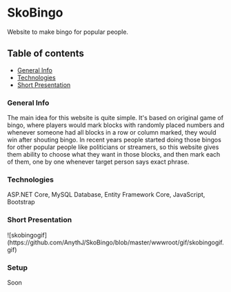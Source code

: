 # SkoBingo
Website to make bingo for popular people.

## Table of contents
- [General Info](#generalInfo)
- [Technologies](#technologies)
- [Short Presentation](#shortPresentation)

### General Info
<a name="generalInfo"/>
The main idea for this website is quite simple. It's based on original game of bingo, where players would mark blocks with randomly placed numbers
                and whenever someone had all blocks in a row or column marked, they would win after shouting bingo.
                In recent years people started doing those bingos for other popular people like politicians or streamers, so this website gives them ability to choose what
                they want in those blocks, and then mark each of them, one by one whenever target person says exact phrase.

### Technologies
<a name="technologies"/>
ASP.NET Core, MySQL Database, Entity Framework Core, JavaScript, Bootstrap

### Short Presentation
<a name="shortPresentation"/>
![skobingogif](https://github.com/AnythJ/SkoBingo/blob/master/wwwroot/gif/skobingogif.gif)

### Setup
<a name="setup"/>
Soon


